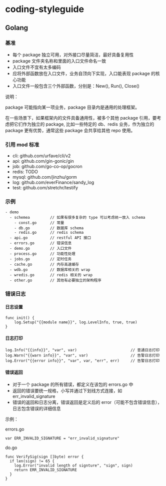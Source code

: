 # coding-styleguide

## Golang

### 基准

- 每个 package 独立可用，对外接口尽量简洁，最好具备复用性
- package 文件夹名称和里面的入口文件命名一致
- 入口文件不宜有太多编码
- 应将外部函数放在入口文件，业务自顶向下实现，入口能表现 package 的核心功能
- 入口文件一般包含三个外部函数，分别是：New(), Run(), Close()

说明：

package 可能指向某一项业务，package 目录内是通用的处理框架。

在一些场景下，如果框架内的文件具备通用性，被多个其他 package 引用，要考虑把它们作为独立的 package, 比如一些特定的 db、redis 业务，作为独立的 package 更有优势，通常这些 package 会共享给其他 repo 使用。

### 引用 mod 标准

- cli: github.com/urfave/cli/v2
- api: github.com/gin-gonic/gin
- job: github.com/go-co-op/gocron
- redis: TODO
- mysql: github.com/jinzhu/gorm
- log: github.com/everFinance/sandy_log
- test: github.com/stretchr/testify

### 示例

```
- demo
  - schemea         // 如果有很多复杂的 type 可以考虑统一放入 schema
    - const.go      // 常量
    - db.go         // 数据库 schema
    - redis.go      // redis schema
  - api.go          // restful API 接口
  - errors.go       // 错误信息
  - demo.go         // 入口文件
  - process.go      // 功能性处理
  - jobs.go         // 定时任务
  - cache.go        // 内存高速缓存
  - wdb.go          // 数据库相关的 wrap
  - wredis.go       // redis 相关的 wrap
  - other.go        // 其他有必要独立的架构程序
```

### 错误日志

#### 日志设置

```golang
func init() {
    log.Setup("{{module name}}", log.LevelInfo, true, true)
}
```

#### 日志打印

```golang
log.Info("{{info}}", "var", var)                        // 普通日志打印
log.Warn("{{warn info}}", "var", var)                   // 告警日志打印
log.Error("{{error info}}", "var", var, "err", err)     // 告警日志打印
```

#### 错误返回

- 对于一个 package 的所有错误，都定义在该包的 errors.go 中
- 返回的错误要统一规格，小写并通过下划线方式连接，如 err_invalid_signature
- 错误的返回和日志分离，错误返回是定义后的 error（可能不包含错误信息），日志包含错误的详细信息

示例：

errors.go
```golang
var ERR_INVALID_SIGNATURE = "err_invalid_signature"
```

do.go
```golang
func VerifySig(sign []byte) error {
  if len(sign) != 65 {
    log.Error("invalid length of signture", "sign", sign)
    return ERR_INVALID_SIGNATURE
  }
}
```